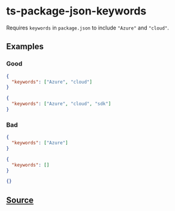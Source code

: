 # ts-package-json-keywords

Requires `keywords` in `package.json` to include `"Azure"` and `"cloud"`.

## Examples

### Good

```json
{
  "keywords": ["Azure", "cloud"]
}
```

```json
{
  "keywords": ["Azure", "cloud", "sdk"]
}
```

### Bad

```json
{
  "keywords": ["Azure"]
}
```

```json
{
  "keywords": []
}
```

```json
{}
```

## [Source](https://azuresdkspecs.z5.web.core.windows.net/TypeScriptSpec.html#ts-package-json-keywords)
